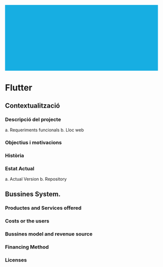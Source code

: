 <div style="
	background-image: url(https://cdn-images-1.medium.com/max/2000/1*xC_TLYcq5MO4VGAPgPDqHg.png); 
	height: 15.5em;
	background-attachment: fixed;
	background-position: center;
  background-repeat: no-repeat;
	background-size: contain;
	background-color: #17aee2">
</div>



# Flutter
## Contextualització  

### Descripció del projecte  
a. Requeriments funcionals
b. Lloc web

### Objectius i motivacions
### Història
### Estat Actual
a. Actual Version
b. Repository

## Bussines System.
### Productes and Services offered
### Costs or the users
### Bussines model and revenue source
### Financing Method
### Licenses

